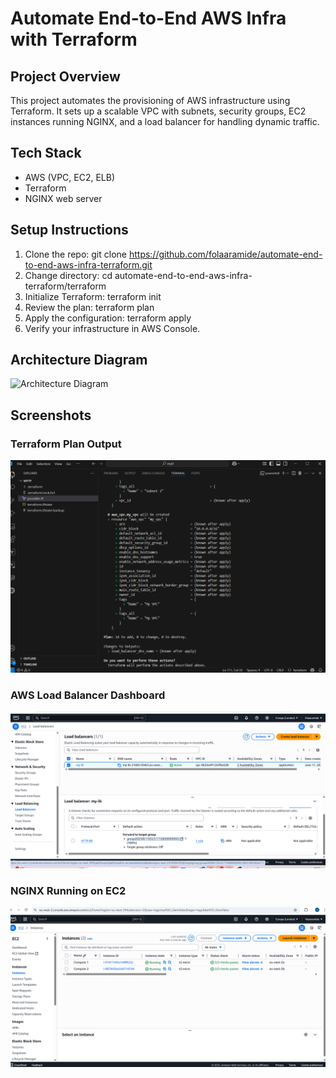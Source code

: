# Automate End-to-End AWS Infra with Terraform

## Project Overview
This project automates the provisioning of AWS infrastructure using Terraform. It sets up a scalable VPC with subnets, security groups, EC2 instances running NGINX, and a load balancer for handling dynamic traffic.

## Tech Stack
- AWS (VPC, EC2, ELB)
- Terraform
- NGINX web server

## Setup Instructions
1. Clone the repo:
 git clone https://github.com/folaaramide/automate-end-to-end-aws-infra-terraform.git
2. Change directory:
 cd automate-end-to-end-aws-infra-terraform/terraform
3. Initialize Terraform:
 terraform init
4. Review the plan:
 terraform plan
5. Apply the configuration:
 terraform apply
6. Verify your infrastructure in AWS Console.

## Architecture Diagram
![Architecture Diagram](./docs/architecture-diagram.png)

## Screenshots

### Terraform Plan Output
![Terraform Plan](./docs/screenshots/terraform-plan.png)

### AWS Load Balancer Dashboard
![Load Balancer](./docs/screenshots/aws-loadbalancer.png)

### NGINX Running on EC2
![NGINX on EC2](./docs/screenshots/nginx-ec2.png)
